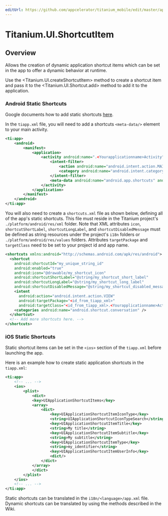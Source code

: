 ```yaml
---
editUrl: https://github.com/appcelerator/titanium_mobile/edit/master/apidoc/Titanium/UI/ShortcutItem.yml
---
```

# Titanium.UI.ShortcutItem

<TypeHeader/>

## Overview

Allows the creation of dynamic application shortcut items which can be set in the app to 
offer a dynamic behavior at runtime.

Use the <Titanium.UI.createShortcutItem> method to create a shortcut item and pass it to
the <Titanium.UI.Shortcut.add> method to add it to the application.

### Android Static Shortcuts
Google documents how to add static shortcuts
[here](https://developer.android.com/guide/topics/ui/shortcuts/creating-shortcuts#static).

In the `tiapp.xml` file, you will need to add a shortcuts `<meta-data/>` element to your main activity.
``` xml
<ti:app>
    <android>
        <manifest>
            <application>
                <activity android:name=".<Yourapplicationname>Activity">
                    <intent-filter>
                        <action android:name="android.intent.action.MAIN"/>
                        <category android:name="android.intent.category.LAUNCHER"/>
                    </intent-filter>
                    <meta-data android:name="android.app.shortcuts" android:resource="@xml/shortcuts"/>
                </activity>
            </application>
        </manifest>
    </android>
</ti:app>
```

You will also need to create a `shortcuts.xml` file as shown below, defining all of the app's static shortcuts.
This file must reside in the Titanium project's `./platform/android/res/xml` folder. Note that XML attributes
`icon`, `shortcutShortLabel`, `shortcutLongLabel`, and `shortcutDisabledMessage` must be defined as string
resources under the project's `i18n` folders or `./platform/android/res/values` folders.
Attributes `targetPackage` and `targetClass` need to be set to your project id and app name.
``` xml
<shortcuts xmlns:android="http://schemas.android.com/apk/res/android">
  <shortcut
    android:shortcutId="my_unique_string_id"
    android:enabled="true"
    android:icon="@drawable/my_shortcut_icon"
    android:shortcutShortLabel="@string/my_shortcut_short_label"
    android:shortcutLongLabel="@string/my_shortcut_long_label"
    android:shortcutDisabledMessage="@string/my_shortcut_disabled_message">
    <intent
      android:action="android.intent.action.VIEW"
      android:targetPackage="<id_from_tiapp_xml>"
      android:targetClass="<id_from_tiapp_xml>.<Yourapplicationname>Activity" />
    <categories android:name="android.shortcut.conversation" />
  </shortcut>
  <!-- Add more shortcuts here. -->
</shortcuts>
```

### iOS Static Shortcuts
Static shortcut items can be set in the `<ios>` section of the `tiapp.xml` before launching the app.

Here is an example how to create static application shortcuts in the `tiapp.xml`:
``` xml
<ti:app>
    <!-- ... -->
    <ios>
        <plist>  
            <dict>
            <key>UIApplicationShortcutItems</key>
            <array>
                <dict>
                    <key>UIApplicationShortcutItemIconType</key>
                    <string>UIApplicationShortcutIconTypeSearch</string>
                    <key>UIApplicationShortcutItemTitle</key>
                    <string>My title</string>
                    <key>UIApplicationShortcutItemSubtitle</key>
                    <string>My subtitle</string>
                    <key>UIApplicationShortcutItemType</key>
                    <string>my_identifier</string>
                    <key>UIApplicationShortcutItemUserInfo</key>
                    <dict/>
                </dict>
            </array>
            </dict> 
        </plist> 
    </ios>
    <!-- ... -->
</ti:app>
```
Static shortcuts can be translated in the `i18n/<language>/app.xml` file. Dynamic shortcuts can be translated by using the
methods described in the Wiki.

<ApiDocs/>
